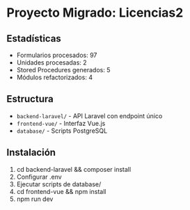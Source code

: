 # Proyecto Migrado: Licencias2

## Estadísticas
- Formularios procesados: 97
- Unidades procesadas: 2
- Stored Procedures generados: 5
- Módulos refactorizados: 4

## Estructura
- `backend-laravel/` - API Laravel con endpoint único
- `frontend-vue/` - Interfaz Vue.js
- `database/` - Scripts PostgreSQL

## Instalación
1. cd backend-laravel && composer install
2. Configurar .env
3. Ejecutar scripts de database/
4. cd frontend-vue && npm install
5. npm run dev